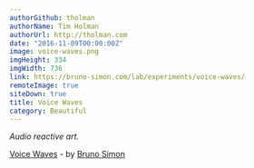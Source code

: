 ```yaml
---
authorGithub: tholman
authorName: Tim Holman
authorUrl: http://tholman.com
date: "2016-11-09T00:00:00Z"
image: voice-waves.png
imgHeight: 334
imgWidth: 736
link: https://bruno-simon.com/lab/experiments/voice-waves/
remoteImage: true
siteDown: true
title: Voice Waves
category: Beautiful
---
```


_Audio reactive art._

[Voice Waves](https://bruno-simon.com/lab/experiments/voice-waves/) - by [Bruno Simon](https://bruno-simon.com/)
